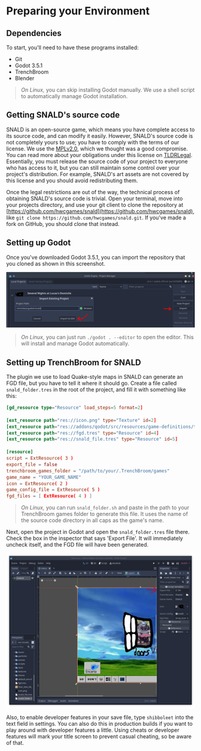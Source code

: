 # Preparing your Environment
## Dependencies
To start, you'll need to have these programs installed:
* Git
* Godot 3.5.1
* TrenchBroom
* Blender

> *On Linux,* you can skip installing Godot manually. We use a shell script to automatically manage Godot installation.

## Getting SNALD's source code
SNALD is an open-source game, which means you have complete access to its source code, and can modify it easily. However, SNALD's source code is not completely yours to use; you have to comply with the terms of our license. We use the [MPLv2.0](https://github.com/hwcgames/snald/blob/main/LICENSE), which we thought was a good compromise. You can read more about your obligations under this license on [TLDRLegal](https://www.tldrlegal.com/license/mozilla-public-license-2-0-mpl-2). Essentially, you must release the source code of your project to everyone who has access to it, but you can still maintain some control over your project's distribution. For example, SNALD's art assets are not covered by this license and you should avoid redistributing them.

Once the legal restrictions are out of the way, the technical process of obtaining SNALD's source code is trivial. Open your terminal, move into your projects directory, and use your git client to clone the repository at [https://github.com/hwcgames/snald](https://github.com/hwcgames/snald), like `git clone https://github.com/hwcgames/snald.git`. If you've made a fork on GitHub, you should clone that instead.

## Setting up Godot

Once you've downloaded Godot 3.5.1, you can import the repository that you cloned as shown in this screenshot.

![A screenshot of the Godot project manager, with the "import existing project" dialog open.](godot-import.png)

> *On Linux,* you can just run `./godot . --editor` to open the editor. This will install and manage Godot automatically.

## Setting up TrenchBroom for SNALD
The plugin we use to load Quake-style maps in SNALD can generate an FGD file, but you have to tell it where it should go. Create a file called `snald_folder.tres` in the root of the project, and fill it with something like this:

```toml
[gd_resource type="Resource" load_steps=5 format=2]

[ext_resource path="res://icon.png" type="Texture" id=2]
[ext_resource path="res://addons/qodot/src/resources/game-definitions/trenchbroom/trenchbroom_game_config_folder.gd" type="Script" id=3]
[ext_resource path="res://fgd.tres" type="Resource" id=4]
[ext_resource path="res://snald_file.tres" type="Resource" id=5]

[resource]
script = ExtResource( 3 )
export_file = false
trenchbroom_games_folder = "/path/to/your/.TrenchBroom/games"
game_name = "YOUR_GAME_NAME"
icon = ExtResource( 2 )
game_config_file = ExtResource( 5 )
fgd_files = [ ExtResource( 4 ) ]
```

> *On Linux,* you can run `snald_folder.sh` and paste in the path to your TrenchBroom games folder to generate this file. It uses the name of the source code directory in all caps as the game's name.

Next, open the project in Godot and open the `snald_folder.tres` file there. Check the box in the inspector that says 'Export File'. It will immediately uncheck itself, and the FGD file will have been generated.

![A screenshot of the Godot editor. The snald folder file is selected in the bottom-left, and there is an arrow pointing toward the Export File checkbox in the top-right.](godot-export-file.png)

Also, to enable developer features in your save file, type `shibboleet` into the text field in settings. You can also do this in production builds if you want to play around with developer features a little. Using cheats or developer features will mark your title screen to prevent casual cheating, so be aware of that.